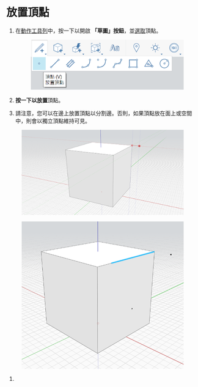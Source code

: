 # 放置頂點

1.  在[動作工具列](https://github.com/FormIt3D/autodesk-formit-360-windows-help/tree/c377e7b8a3b8e43e684321d0b7de867608d317a3/tool-library/tool-bars-extended.md)中，按一下以開啟 **「草圖」按鈕**，並[選取](select-edge-face-or-object.md)頂點。

    <figure><img src="../.gitbook/assets/VertexToolbar.png" alt=""><figcaption></figcaption></figure>
2. **按一下以放置**頂點。
3. 請注意，您可以在邊上放置頂點以分割邊。否則，如果頂點放在面上或空間中，則會以獨立頂點維持可見。

<figure><img src="../.gitbook/assets/PlaceVertex.png" alt=""><figcaption></figcaption></figure>

<figure><img src="../.gitbook/assets/image (2).png" alt=""><figcaption></figcaption></figure>

1.
